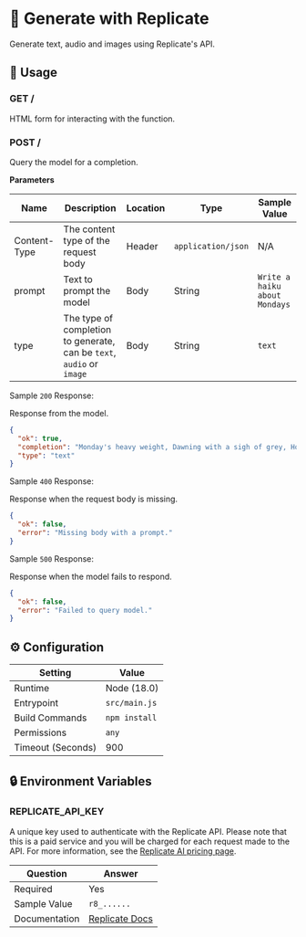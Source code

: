 # 🤖 Generate with Replicate

Generate text, audio and images using Replicate's API.

## 🧰 Usage

### GET /

HTML form for interacting with the function.

### POST /

Query the model for a completion.

**Parameters**

| Name         | Description                                                           | Location | Type               | Sample Value                  |
| ------------ | --------------------------------------------------------------------- | -------- | ------------------ | ----------------------------- |
| Content-Type | The content type of the request body                                  | Header   | `application/json` | N/A                           |
| prompt       | Text to prompt the model                                              | Body     | String             | `Write a haiku about Mondays` |
| type         | The type of completion to generate, can be `text`, `audio` or `image` | Body     | String             | `text`                        |

Sample `200` Response:

Response from the model.

```json
{
  "ok": true,
  "completion": "Monday's heavy weight, Dawning with a sigh of grey, Hopeful hearts await.",
  "type": "text"
}
```

Sample `400` Response:

Response when the request body is missing.

```json
{
  "ok": false,
  "error": "Missing body with a prompt."
}
```

Sample `500` Response:

Response when the model fails to respond.

```json
{
  "ok": false,
  "error": "Failed to query model."
}
```

## ⚙️ Configuration

| Setting           | Value         |
| ----------------- | ------------- |
| Runtime           | Node (18.0)   |
| Entrypoint        | `src/main.js` |
| Build Commands    | `npm install` |
| Permissions       | `any`         |
| Timeout (Seconds) | 900           |

## 🔒 Environment Variables

### REPLICATE_API_KEY

A unique key used to authenticate with the Replicate API. Please note that this is a paid service and you will be charged for each request made to the API. For more information, see the [Replicate AI pricing page](https://replicate.com/pricing).

| Question      | Answer                                                          |
| ------------- | --------------------------------------------------------------- |
| Required      | Yes                                                             |
| Sample Value  | `r8_......`                                                     |
| Documentation | [Replicate Docs](https://replicate.com/docs/get-started/nodejs) |
